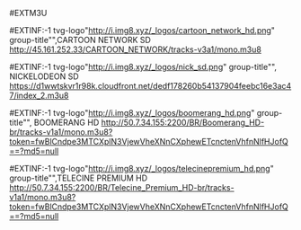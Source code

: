 #EXTM3U

#EXTINF:-1 tvg-logo"http://i.img8.xyz/_logos/cartoon_network_hd.png" group-title"",CARTOON NETWORK SD
http://45.161.252.33/CARTOON_NETWORK/tracks-v3a1/mono.m3u8

#EXTINF:-1 tvg-logo"http://i.img8.xyz/_logos/nick_sd.png" group-title"", NICKELODEON SD
https://d1wwtskvr1r98k.cloudfront.net/dedf178260b54137904feebc16e3ac47/index_2.m3u8

#EXTINF:-1 tvg-logo"http://i.img8.xyz/_logos/boomerang_hd.png" group-title"", BOOMERANG HD
http://50.7.34.155:2200/BR/Boomerang_HD-br/tracks-v1a1/mono.m3u8?token=fwBlCndpe3MTCXplN3VjewVheXNnCXphewETcnctenVhfnNlfHJofQ==?md5=null

#EXTINF:-1 tvg-logo"http://i.img8.xyz/_logos/telecinepremium_hd.png" group-title"",TELECINE PREMIUM HD http://50.7.34.155:2200/BR/Telecine_Premium_HD-br/tracks-v1a1/mono.m3u8?token=fwBlCndpe3MTCXplN3VjewVheXNnCXphewETcnctenVhfnNlfHJofQ==?md5=null
